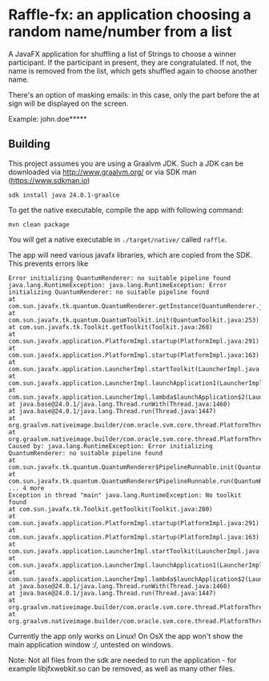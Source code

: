 # Raffle-fx: an application choosing a random name/number from a list

A JavaFX application for shuffling a list of Strings to choose a winner participant.
If the participant in present, they are congratulated.
If not, the name is removed from the list, which gets shuffled again to choose another name.

There's an option of masking emails: in this case, only the part before the at sign will be displayed on the screen.

Example:
john.doe*****

## Building

This project assumes you are using a Graalvm JDK. Such a JDK can be downloaded via http://www.graalvm.org/ or via SDK man (https://www.sdkman.io)

    sdk install java 24.0.1-graalce

To get the native executable, compile the app with following command:

    mvn clean package

You will get a native executable in `./target/native/` called `raffle`.

The app will need various javafx libraries, which are copied from the SDK. This prevents errors like

    Error initializing QuantumRenderer: no suitable pipeline found
    java.lang.RuntimeException: java.lang.RuntimeException: Error initializing QuantumRenderer: no suitable pipeline found
    at com.sun.javafx.tk.quantum.QuantumRenderer.getInstance(QuantumRenderer.java:283)
    at com.sun.javafx.tk.quantum.QuantumToolkit.init(QuantumToolkit.java:253)
    at com.sun.javafx.tk.Toolkit.getToolkit(Toolkit.java:268)
    at com.sun.javafx.application.PlatformImpl.startup(PlatformImpl.java:291)
    at com.sun.javafx.application.PlatformImpl.startup(PlatformImpl.java:163)
    at com.sun.javafx.application.LauncherImpl.startToolkit(LauncherImpl.java:659)
    at com.sun.javafx.application.LauncherImpl.launchApplication1(LauncherImpl.java:679)
    at com.sun.javafx.application.LauncherImpl.lambda$launchApplication$2(LauncherImpl.java:196)
    at java.base@24.0.1/java.lang.Thread.runWith(Thread.java:1460)
    at java.base@24.0.1/java.lang.Thread.run(Thread.java:1447)
    at org.graalvm.nativeimage.builder/com.oracle.svm.core.thread.PlatformThreads.threadStartRoutine(PlatformThreads.java:832)
    at org.graalvm.nativeimage.builder/com.oracle.svm.core.thread.PlatformThreads.threadStartRoutine(PlatformThreads.java:808)
    Caused by: java.lang.RuntimeException: Error initializing QuantumRenderer: no suitable pipeline found
    at com.sun.javafx.tk.quantum.QuantumRenderer$PipelineRunnable.init(QuantumRenderer.java:95)
    at com.sun.javafx.tk.quantum.QuantumRenderer$PipelineRunnable.run(QuantumRenderer.java:125)
    ... 4 more
    Exception in thread "main" java.lang.RuntimeException: No toolkit found
    at com.sun.javafx.tk.Toolkit.getToolkit(Toolkit.java:280)
    at com.sun.javafx.application.PlatformImpl.startup(PlatformImpl.java:291)
    at com.sun.javafx.application.PlatformImpl.startup(PlatformImpl.java:163)
    at com.sun.javafx.application.LauncherImpl.startToolkit(LauncherImpl.java:659)
    at com.sun.javafx.application.LauncherImpl.launchApplication1(LauncherImpl.java:679)
    at com.sun.javafx.application.LauncherImpl.lambda$launchApplication$2(LauncherImpl.java:196)
    at java.base@24.0.1/java.lang.Thread.runWith(Thread.java:1460)
    at java.base@24.0.1/java.lang.Thread.run(Thread.java:1447)
    at org.graalvm.nativeimage.builder/com.oracle.svm.core.thread.PlatformThreads.threadStartRoutine(PlatformThreads.java:832)
    at org.graalvm.nativeimage.builder/com.oracle.svm.core.thread.PlatformThreads.threadStartRoutine(PlatformThreads.java:808)
    
Currently the app only works on Linux! On OsX the app won't show the main application window :/, untested on windows.

Note: Not all files from the sdk are needed to run the application - for example libjfxwebkit.so can be removed, as well as many other files. 
